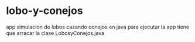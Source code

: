 # lobo-y-conejos
app simulacion de lobos cazando conejos en java 
para ejecutar la app tiene que arracar la clase LobosyConejos.java
